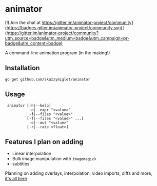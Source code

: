 # animator

[![Join the chat at https://gitter.im/animator-project/community](https://badges.gitter.im/animator-project/community.svg)](https://gitter.im/animator-project/community?utm_source=badge&utm_medium=badge&utm_campaign=pr-badge&utm_content=badge)


A command-line animation program (in the making!)

## Installation

`go get github.com/skuzzymiglet/animator`

## Usage

```
 animator [-h|--help]
           -e|--expr "<value>"
           -f|--files "<value>"
          [-f|--files "<value>" ...]
           -o|--out "<value>"
          [-r|--rate <float>]
```

## Features I plan on adding

+ Linear interpolation
+ Bulk image manipulation with `imagemagick`
+ subtitles

Planning on adding overlays, interpolation, video imports, diffs and more, [it's all here](https://github.com/skuzzymiglet/animator/blob/master/spec.md)

